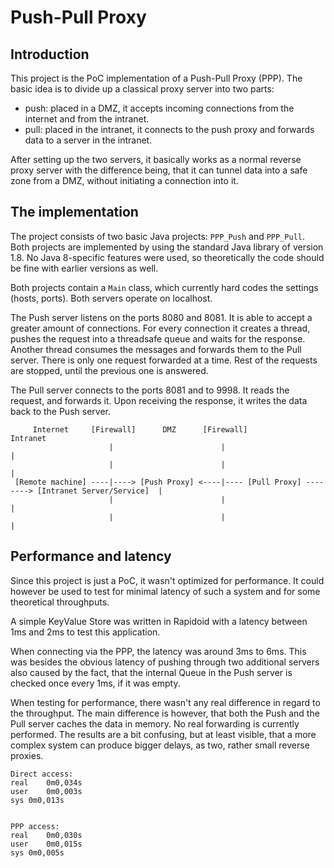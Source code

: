 Push-Pull Proxy
===============

Introduction
------------

This project is the PoC implementation of a Push-Pull Proxy (PPP). The basic idea is to divide up a classical proxy server into two parts:

* push: placed in a DMZ, it accepts incoming connections from the internet and from the intranet.
* pull: placed in the intranet, it connects to the push proxy and forwards data to a server in the intranet.

After setting up the two servers, it basically works as a normal reverse proxy server with the difference being, that it can tunnel data into a safe zone from a DMZ, without initiating a connection into it.

The implementation
------------------

The project consists of two basic Java projects: `PPP_Push` and `PPP_Pull`. Both projects are implemented by using the standard Java library of version 1.8. No Java 8-specific features were used, so theoretically the code should be fine with earlier versions as well.

Both projects contain a `Main` class, which currently hard codes the settings (hosts, ports). Both servers operate on localhost.

The Push server listens on the ports 8080 and 8081. It is able to accept a greater amount of connections. For every connection it creates a thread, pushes the request into a threadsafe queue and waits for the response. Another thread consumes the messages and forwards them to the Pull server. There is only one request forwarded at a time. Rest of the requests are stopped, until the previous one is answered.

The Pull server connects to the ports 8081 and to 9998. It reads the request, and forwards it. Upon receiving the response, it writes the data back to the Push server.

```
     Internet     [Firewall]      DMZ      [Firewall]                    Intranet
                      |                        |                                                       |
                      |                        |                                                       |
 [Remote machine] ----|----> [Push Proxy] <----|---- [Pull Proxy] --------> [Intranet Server/Service]  |
                      |                        |                                                       |
                      |                        |                                                       |
```

Performance and latency
-----------------------

Since this project is just a PoC, it wasn't optimized for performance. It could however be used to test for minimal latency of such a system and for some theoretical throughputs.

A simple KeyValue Store was written in Rapidoid with a latency between 1ms and 2ms to test this application.

When connecting via the PPP, the latency was around 3ms to 6ms. This was besides the obvious latency of pushing through two additional servers also caused by the fact, that the internal Queue in the Push server is checked once every 1ms, if it was empty.

When testing for performance, there wasn't any real difference in regard to the throughput. The main difference is however, that both the Push and the Pull server caches the data in memory. No real forwarding is currently performed. The results are a bit confusing, but at least visible, that a more complex system can produce bigger delays, as two, rather small reverse proxies.

```
Direct access:
real	0m0,034s
user	0m0,003s
sys	0m0,013s


PPP access:
real	0m0,030s
user	0m0,015s
sys	0m0,005s
```
